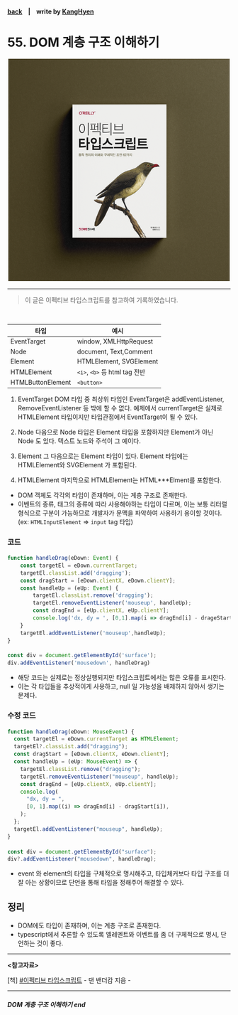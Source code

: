 #### [back](../../README.md) &nbsp;&nbsp; | &nbsp;&nbsp; write by [KangHyen][kangHyen]

# 55. DOM 계층 구조 이해하기

<p align="center" style="width:500px; margin: 0 auto">
    <img src="../../image/main.png">
</p>

---

> 이 글은 이펙티브 타입스크립트를 참고하여 기록하였습니다.

<br>

| 타입              | 예시                          |
| ----------------- | ----------------------------- |
| EventTarget       | window, XMLHttpRequest        |
| Node              | document, Text,Comment        |
| Element           | HTMLElement, SVGElement       |
| HTMLElement       | `<i>`, `<b>` 등 html tag 전반 |
| HTMLButtonElement | `<button>`                    |

1. EventTarget
   DOM 타입 중 최상위 타입인 EventTarget은 addEventListener, RemoveEventListener 등 밖에 할 수 없다. 예제에서 currentTarget은 실제로 HTMLElement 타입이지만 타입관점에서 EventTarget이 될 수 있다.

2) Node
   다음으로 Node 타입은 Element 타입을 포함하지만 Element가 아닌 Node 도 있다. 텍스트 노드와 주석이 그 예이다.

3) Element
   그 다음으로는 Element 타입이 있다. Element 타입에는 HTMLElement와 SVGElement 가 포함된다.

4) HTMLElement
   마지막으로 HTMLElement는 HTML\*\*\*Elment를 포함한다.

- DOM 객체도 각각의 타입이 존재하며, 이는 계층 구조로 존재한다.
- 이벤트의 종류, 태그의 종류에 따라 사용해야하는 타입이 다르며, 이는 보통 리터럴 형식으로 구분이 가능하므로 개발자가 문맥을 파악하여 사용하기 용이할 것이다. (ex: `HTMLInputElement` => `input` tag 타입)

### 코드

```typescript
function handleDrag(eDown: Event) {
    const targetEl = eDown.currentTarget;
    targetEl.classList.add('dragging');
    const dragStart = [eDown.clientX, eDown.clientY];
    const handleUp = (eUp: Event) {
        targetEl.classList.remove('dragging');
        targetEl.removeEventListener('mouseup', handleUp);
        const dragEnd = [eUp.clientX, eUp.clientY];
        console.log('dx, dy = ', [0,1].map(i => dragEnd[i] - drageStart[i]))
    }
    targetEl.addEventListener('mouseup',handleUp);
}

const div = document.getElementById('surface');
div.addEventListener('mousedown', handleDrag)
```

- 해당 코드는 실제로는 정상실행되지만 타입스크립트에서는 많은 오류를 표시한다.
- 이는 각 타입들을 추상적이게 사용하고, null 일 가능성을 배제하지 않아서 생기는 문제다.

### 수정 코드

```typescript
function handleDrag(eDown: MouseEvent) {
  const targetEl = eDown.currentTarget as HTMLElement;
  targetEl?.classList.add("dragging");
  const dragStart = [eDown.clientX, eDown.clientY];
  const handleUp = (eUp: MouseEvent) => {
    targetEl.classList.remove("dragging");
    targetEl.removeEventListener("mouseup", handleUp);
    const dragEnd = [eUp.clientX, eUp.clientY];
    console.log(
      "dx, dy = ",
      [0, 1].map((i) => dragEnd[i] - dragStart[i]),
    );
  };
  targetEl.addEventListener("mouseup", handleUp);
}

const div = document.getElementById("surface");
div?.addEventListener("mousedown", handleDrag);
```

- event 와 element의 타입을 구체적으로 명시해주고, 타입체커보다 타입 구조를 더 잘 아는 상황이므로 단언을 통해 타입을 정해주어 해결할 수 있다.

## 정리

- DOM에도 타입이 존재하며, 이는 계층 구조로 존재한다.
- typescript에서 추론할 수 있도록 엘레멘트와 이벤트를 좀 더 구체적으로 명시, 단언하는 것이 좋다.

---

<strong><참고자료></strong>

[책] [#이펙티브 타입스크립트][effective-typescript] - 댄 밴더캄 지음 -

---

##### DOM 계층 구조 이해하기 end

[effective-typescript]: https://www.aladin.co.kr/shop/wproduct.aspx?ItemId=273193135&start=slayer
[sangcho]: https://github.com/SangchoKim
[taeHyen]: https://github.com/Tap-Kim
[kangHyen]: https://github.com/NacreousCloud
[sumin]: https://github.com/ttumzzi